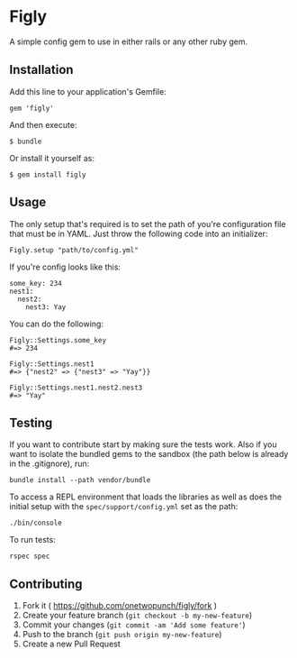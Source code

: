 # Figly

A simple config gem to use in either rails or any other ruby gem.

## Installation

Add this line to your application's Gemfile:

    gem 'figly'

And then execute:

    $ bundle

Or install it yourself as:

    $ gem install figly

## Usage

The only setup that's required is to set the path of you're configuration file that must be in YAML. Just throw the following code into an initializer:

    Figly.setup "path/to/config.yml"

If you're config looks like this:

    some_key: 234
	nest1:
	  nest2:
	    nest3: Yay

You can do the following:

    Figly::Settings.some_key
    #=> 234
    
    Figly::Settings.nest1
    #=> {"nest2" => {"nest3" => "Yay"}}
    
    Figly::Settings.nest1.nest2.nest3
    #=> "Yay"

## Testing    

If you want to contribute start by making sure the tests work. Also if you want to isolate the bundled gems to the sandbox (the path below is already in the .gitignore), run:

    bundle install --path vendor/bundle

To access a REPL environment that loads the libraries as well as does the initial setup with the `spec/support/config.yml` set as the path:

    ./bin/console
    
To run tests:

    rspec spec
    
## Contributing

1. Fork it ( https://github.com/onetwopunch/figly/fork )
2. Create your feature branch (`git checkout -b my-new-feature`)
3. Commit your changes (`git commit -am 'Add some feature'`)
4. Push to the branch (`git push origin my-new-feature`)
5. Create a new Pull Request
